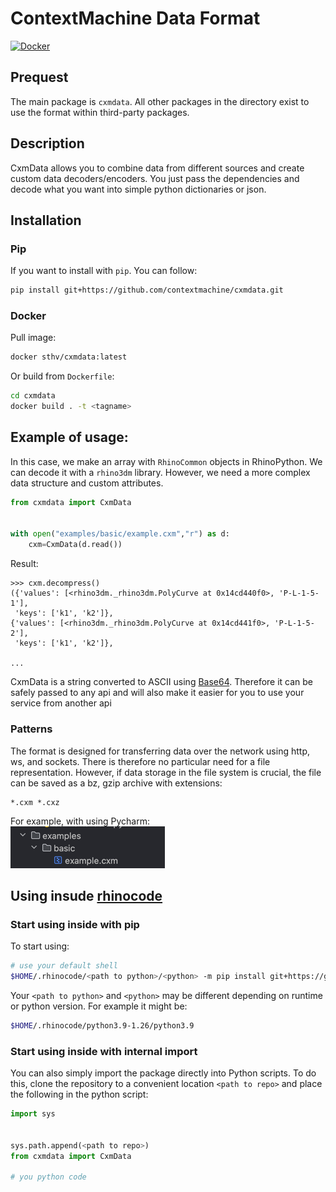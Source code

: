 # ContextMachine Data Format
[![Docker](https://github.com/contextmachine/cxmdata/actions/workflows/docker-publish.yml/badge.svg)](https://github.com/contextmachine/cxmdata/actions/workflows/docker-publish.yml)
## Prequest
The main package is `cxmdata`. All other packages in the directory exist to use the format within third-party packages.
## Description
СxmData allows you to combine data from different sources and create custom data decoders/encoders. 
You just pass the dependencies and decode what you want into simple python dictionaries or json.
## Installation
### Pip
If you want to install with `pip`. You can follow:
```bash
pip install git+https://github.com/contextmachine/cxmdata.git
```
### Docker
Pull image: 
```bash
docker sthv/cxmdata:latest

``` 
Or build from `Dockerfile`:
```bash
cd cxmdata
docker build . -t <tagname>
```
## Example of usage:
 In this case, we make an array with `RhinoCommon` objects in RhinoPython. We can decode it with a `rhino3dm` library.
    However, we need a more complex data structure and custom attributes.
```python
from cxmdata import CxmData


with open("examples/basic/example.cxm","r") as d:
    cxm=CxmData(d.read())
```
Result:
```doctest
>>> cxm.decompress()
({'values': [<rhino3dm._rhino3dm.PolyCurve at 0x14cd440f0>, 'P-L-1-5-1'],
 'keys': ['k1', 'k2']},
{'values': [<rhino3dm._rhino3dm.PolyCurve at 0x14cd441f0>, 'P-L-1-5-2'],
 'keys': ['k1', 'k2']},

...
 ```
CxmData is a string converted to ASCII using [Base64](https://en.wikipedia.org/wiki/Base64). 
Therefore it can be safely passed to any api and will also make it easier for you to use your service from another api

### Patterns
The format is designed for transferring data over the network using http, ws, and sockets. There is therefore no particular need for a file representation.
However, if data storage in the file system is crucial, the file can be saved as a bz, gzip archive with extensions:
```
*.cxm *.cxz 
```
For example, with using Pycharm:\
![img_1.png](img_1.png)
## Using insude [rhinocode](https://discourse.mcneel.com/t/rhino-8-feature-rhinocode-cpython-csharp/128353)

### Start using inside with pip
To start using: 
```bash
# use your default shell
$HOME/.rhinocode/<path to python>/<python> -m pip install git+https://github.com/contextmachine/cxmdata.git
```
Your `<path to python>` and `<python>` may be different depending on runtime or python version. For example it might be: 
```bash
$HOME/.rhinocode/python3.9-1.26/python3.9
```
### Start using inside with internal import
You can also simply import the package directly into Python scripts. To do this, clone the repository to a convenient location `<path to repo>` and place the following in the python script:
```python
import sys


sys.path.append(<path to repo>)
from cxmdata import CxmData

# you python code

```
